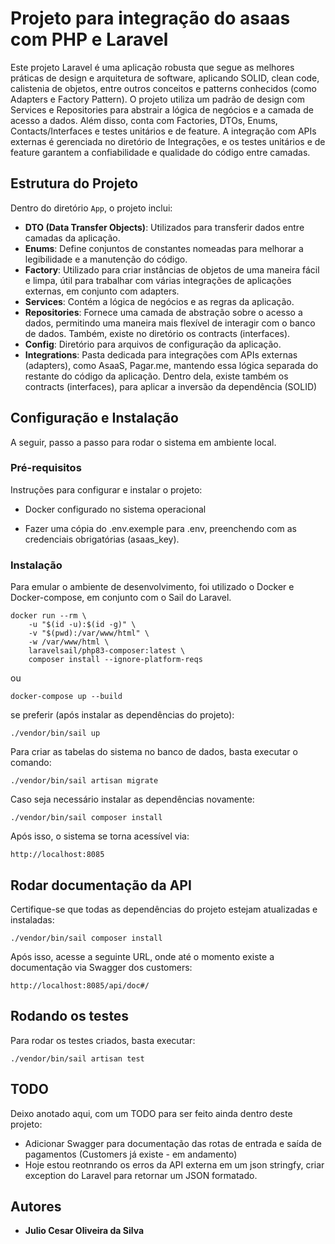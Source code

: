 # Projeto para integração do asaas com PHP e Laravel

Este projeto Laravel é uma aplicação robusta que segue as melhores práticas de design e arquitetura de software, aplicando SOLID, clean code, calistenia de objetos, entre outros conceitos e patterns conhecidos (como Adapters e Factory Pattern). O projeto utiliza um padrão de design com Services e Repositories para abstrair a lógica de negócios e a camada de acesso a dados. Além disso, conta com Factories, DTOs, Enums, Contacts/Interfaces e testes unitários e de feature.
A integração com APIs externas é gerenciada no diretório de Integrações, e os testes unitários e de feature garantem a confiabilidade e qualidade do código entre camadas.

## Estrutura do Projeto

Dentro do diretório `App`, o projeto inclui:

- **DTO (Data Transfer Objects)**: Utilizados para transferir dados entre camadas da aplicação.
- **Enums**: Define conjuntos de constantes nomeadas para melhorar a legibilidade e a manutenção do código.
- **Factory**: Utilizado para criar instâncias de objetos de uma maneira fácil e limpa, útil para trabalhar com várias integrações de aplicações externas, em conjunto com adapters.
- **Services**: Contém a lógica de negócios e as regras da aplicação.
- **Repositories**: Fornece uma camada de abstração sobre o acesso a dados, permitindo uma maneira mais flexível de interagir com o banco de dados. Também, existe no diretório os contracts (interfaces).
- **Config**: Diretório para arquivos de configuração da aplicação.
- **Integrations**: Pasta dedicada para integrações com APIs externas (adapters), como AsaaS, Pagar.me, mantendo essa lógica separada do restante do código da aplicação. Dentro dela, existe também os contracts (interfaces), para aplicar a inversão da dependência (SOLID)

## Configuração e Instalação

A seguir, passo a passo para rodar o sistema em ambiente local.

### Pré-requisitos

Instruções para configurar e instalar o projeto:

-   Docker configurado no sistema operacional

-   Fazer uma cópia do .env.exemple para .env, preenchendo com as credenciais obrigatórias (asaas_key).

### Instalação

Para emular o ambiente de desenvolvimento, foi utilizado o Docker e Docker-compose, em conjunto com o Sail do Laravel.

```
docker run --rm \
    -u "$(id -u):$(id -g)" \
    -v "$(pwd):/var/www/html" \
    -w /var/www/html \
    laravelsail/php83-composer:latest \
    composer install --ignore-platform-reqs
```

ou 

```
docker-compose up --build
```

se preferir (após instalar as dependências do projeto):

```
./vendor/bin/sail up
```

Para criar as tabelas do sistema no banco de dados, basta executar o comando:

```
./vendor/bin/sail artisan migrate
```

Caso seja necessário instalar as dependências novamente:

```
./vendor/bin/sail composer install
```

Após isso, o sistema se torna acessível via:

`http://localhost:8085`

## Rodar documentação da API

Certifique-se que todas as dependências do projeto estejam atualizadas e instaladas:

```
./vendor/bin/sail composer install
```

Após isso, acesse a seguinte URL, onde até o momento existe a documentação via Swagger dos customers:

`http://localhost:8085/api/doc#/`

## Rodando os testes

Para rodar os testes criados, basta executar:

```
./vendor/bin/sail artisan test
```

## TODO

Deixo anotado aqui, com um TODO para ser feito ainda dentro deste projeto:
- Adicionar Swagger para documentação das rotas de entrada e saída de pagamentos (Customers já existe - em andamento)
- Hoje estou reotnrando os erros da API externa em um json stringfy, criar exception do Laravel para retornar um JSON formatado.
## Autores

* **Julio Cesar Oliveira da Silva**